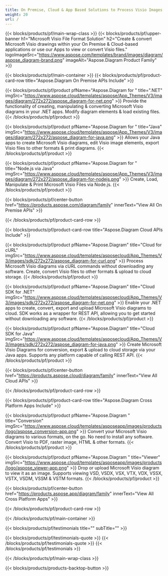 ```yaml
---
title: On Premise, Cloud & App Based Solutions to Process Visio Images 
weight: 20
url: /
---
```


{{< blocks/products/pf/main-wrap-class >}}
{{< blocks/products/pf/upper-banner h1="Microsoft Visio File Format Solution" h2="Create & convert Microsoft Visio drawings within your On Premise & Cloud-based applications or use our Apps to view or convert Visio files." logoImageSrc="https://www.aspose.com/templates/brand/images/diagram/aspose_diagram-brand.png" imageAlt="Aspose.Diagram Product Family" >}}

{{< blocks/products/pf/main-container >}}
{{< blocks/products/pf/product-card-row title="Aspose.Diagram On Premise APIs Include" >}}

{{< blocks/products/pf/product pfName="Aspose.Diagram for " title=".NET" imgSrc="https://www.aspose.cloud/templates/aspose/App_Themes/V3/images/diagram/272x272/aspose_diagram-for-net.png" >}}
Provide the functionality of creating, manipulating & converting Microsoft Visio diagrams in your .NET apps. Modify diagram elements & load existing files.
{{< /blocks/products/pf/product >}}

{{< blocks/products/pf/product pfName="Aspose.Diagram for " title="Java" imgSrc="https://www.aspose.cloud/templates/aspose/App_Themes/V3/images/diagram/272x272/aspose_diagram-for-java.png" >}}
Allows your Java apps to create Microsoft Visio diagrams, edit Visio image elements, export Visio files to other formats & print diagrams.
{{< /blocks/products/pf/product >}}

{{< blocks/products/pf/product pfName="Aspose.Diagram for " title="Node.js via Java" imgSrc="https://www.aspose.cloud/templates/aspose/App_Themes/V3/images/diagram/272x272/aspose_diagram-for-nodejs.png" >}}
Create, Load, Manipulate & Print Microsoft Visio Files via Node.js.
{{< /blocks/products/pf/product >}}

{{< blocks/products/pf/center-button href="https://products.aspose.com/diagram/family" innerText="View All On Premise APIs" >}}

{{< /blocks/products/pf/product-card-row >}}

{{< blocks/products/pf/product-card-row title="Aspose.Diagram Cloud APIs Include" >}}

{{< blocks/products/pf/product pfName="Aspose.Diagram" title="Cloud for cURL" imgSrc="https://www.aspose.cloud/templates/asposecloud/App_Themes/V3/images/sdk/272x272/aspose_diagram-for-curl.png" >}}
Process Microsoft Visio diagrams via cURL commands without downloading any software. Create, convert Visio files to other formats & upload to cloud storage.
{{< /blocks/products/pf/product >}}

{{< blocks/products/pf/product pfName="Aspose.Diagram" title="Cloud SDK for .NET" imgSrc="https://www.aspose.cloud/templates/asposecloud/App_Themes/V3/images/sdk/272x272/aspose_diagram-for-net.png" >}}
Enable your .NET apps to create, convert, export and upload Microsoft Visio diagrams to cloud. SDK works as a wrapper for REST API, allowing you to get started without downloading any software.
{{< /blocks/products/pf/product >}}

{{< blocks/products/pf/product pfName="Aspose.Diagram" title="Cloud SDK for Java" imgSrc="https://www.aspose.cloud/templates/asposecloud/App_Themes/V3/images/sdk/272x272/aspose_diagram-for-java.png" >}}
Create Microsoft Visio Diagrams for conversion, export & upload to cloud storage via your Java apps. Supports any platform capable of calling REST API.
{{< /blocks/products/pf/product >}}

{{< blocks/products/pf/center-button href="https://products.aspose.cloud/diagram/family" innerText="View All Cloud APIs" >}}

{{< /blocks/products/pf/product-card-row >}}

{{< blocks/products/pf/product-card-row title="Aspose.Diagram Cross Platform Apps Include" >}}

{{< blocks/products/pf/product pfName="Aspose.Diagram " title="Conversion" imgSrc="https://www.aspose.cloud/templates/asposeapp/images/products/logo/aspose_conversion-app.png" >}}
Convert your Microsoft Visio diagrams to various formats, on the go. No need to install any software. Convert Visio to PDF, raster image, HTML & other formats.
{{< /blocks/products/pf/product >}}

{{< blocks/products/pf/product pfName="Aspose.Diagram " title="Viewer" imgSrc="https://www.aspose.cloud/templates/asposeapp/images/products/logo/aspose_viewer-app.png" >}}
Drop or upload Microsoft Visio diagram to view it as an image. Supports viewing VSD, VSDX, VSX, VTX, VDX, VSSX, VSTX, VSDM, VSSM & VSTM formats.
{{< /blocks/products/pf/product >}}

{{< blocks/products/pf/center-button href="https://products.aspose.app/diagram/family" innerText="View All Cross Platform Apps" >}}

{{< /blocks/products/pf/product-card-row >}}

{{< /blocks/products/pf/main-container >}}

{{< blocks/products/pf/testimonials title="" subTitle="" >}}

{{< blocks/products/pf/testimonials-quote >}}
{{< /blocks/products/pf/testimonials-quote >}}
{{< /blocks/products/pf/testimonials >}}

{{< /blocks/products/pf/main-wrap-class >}}

{{< blocks/products/products-backtop-button >}}